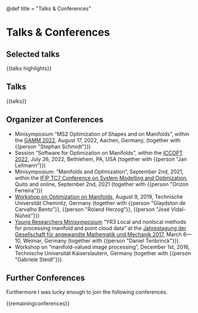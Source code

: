 @def title = "Talks & Conferences"

# Talks & Conferences

## Selected talks
{{talks highlights}}

## Talks

{{talks}}

## Organizer at Conferences

* Minisymposium “MS2 Optimization of Shapes and on Manifolds”, within the [GAMM 2022](https://jahrestagung.gamm-ev.de/annual-meeting-2022/program/minisymposia/), August 17, 2022, Aachen, Germany, (together with {{person "Stephan Schmidt"}})
* Session “Software for Optimization on Manifolds”, within the [ICCOPT 2022](https://iccopt2022.lehigh.edu/), July 26, 2022, Bethlehem, PA, USA (together with {{person "Jan Lellmann"}})
* Minisymposium: “Manifolds and Optimization”, September 2nd, 2021, within the [IFIP TC7 Conference on System Modelling and Optimization](https://modemat.epn.edu.ec/ifip_tc7_2021/), Quito and online, September 2nd, 2021 (together with {{person "Orizon Ferreira"}})
* [Workshop on Optimization on Manifolds](https://www.tu-chemnitz.de/mathematik/part_dgl/events/2019_workshop_optimization_on_manifolds/index.de.php), August 9, 2019, Technische Universität Chemnitz, Germany (together with {{person "Glaydston de Carvalho Bento"}}, {{person "Roland Herzog"}}, {{person "José Vidal-Núñez"}})
* [Young Researchers Minisymposium](http://jahrestagung.gamm-ev.de/index.php/2017/programme/young-researchers-minisymposia) “YR3 Local and nonlocal methods for processing manifold and point cloud data” at the [Jahrestagung der Gesellschaft für angewandte Mathematik und Mechanik 2017](http://jahrestagung.gamm-ev.de/index.php/2017/), March 6&mdash;10, Weimar, Germany (together with {{person "Daniel Tenbrinck"}}).
* Workshop on “manifold-valued image processing”, December 1st, 2016, Technische Universität Kaiserslautern, Germany (together with {{person "Gabriele Steidl"}}).

## Further Conferences

Furthermore I was lucky enough to join the following conferences.

{{remainingconferences}}
